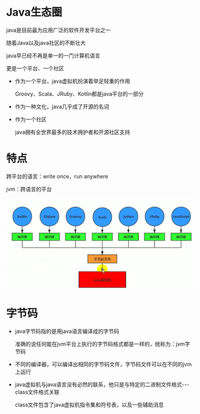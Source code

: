 # Java生态圈

java是目前最为应用广泛的软件开发平台之一

随着Java以及java社区的不断壮大

java早已经不再是单一的一门计算机语言

更是一个平台、一个社区

- 作为一个平台，java虚拟机扮演着举足轻重的作用

  Groovy、Scala、JRuby、Kotlin都是java平台的一部分

- 作为一种文化，java几乎成了开源的名词

- 作为一个社区

  java拥有全世界最多的技术拥护者和开源社区支持



# 特点

跨平台的语言：write once，run anywhere





jvm：跨语言的平台

![](picc/跨语言的平台.png)







# 字节码

- java字节码指的是用java语言编译成的字节码

  准确的说任何能在jvm平台上执行的字节码格式都是一样的，统称为：jvm字节码

- 不同的编译器，可以编译出相同的字节码文件，字节码文件可以在不同的jvm上运行

- java虚拟机与java语言没有必然的联系，他只是与特定的二进制文件格式---class文件格式关联

  class文件包含了java虚拟机指令集和符号表，以及一些辅助消息


























